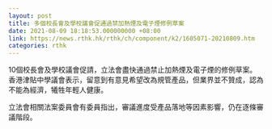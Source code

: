```yaml
---
layout: post
title: 多個校長會及學校議會促通過禁加熱煙及電子煙修例草案
date: 2021-08-09 18:18:53.000000000 +08:00
link: https://news.rthk.hk/rthk/ch/component/k2/1605071-20210809.htm
categories: rthk
---
```


10個校長會及學校議會促請，立法會盡快通過禁止加熱煙及電子煙的修例草案。香港津貼中學議會表示，留意到有意見希望改為規管產品，但業界並不贊成，認為不能為經濟，犧牲年輕人健康。

立法會相關法案委員會有委員指出，審議進度受產品落地等因素影響，仍在逐條審議階段。
